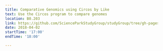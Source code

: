 ```yaml
---
title: Comparative Genomics using Circos by Like
text: Use the Circos program to compare genomes
location: B0.203
link: https://github.com/ScienceParkStudyGroup/studyGroup/tree/gh-pages/lessons/20180402_Circos_Like
date: 2018-04-02
startTime: '17:00'
endTime: '18:00'

---
```



